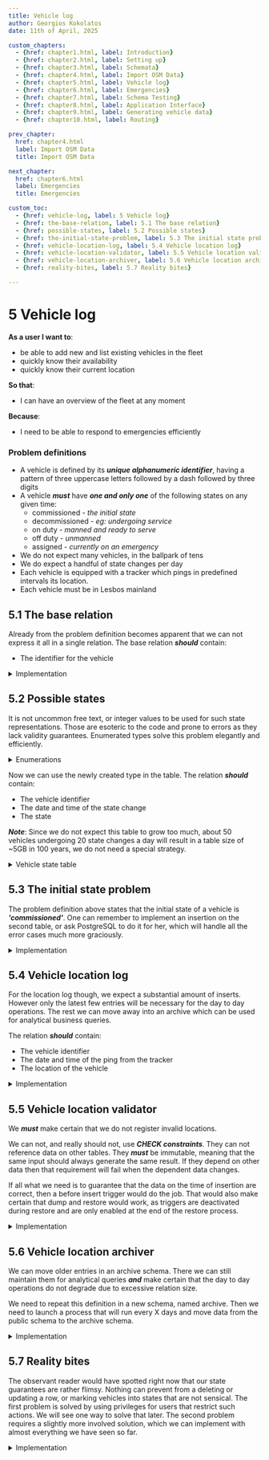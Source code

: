 ```yaml
---
title: Vehicle log
author: Georgios Kokolatos
date: 11th of April, 2025

custom_chapters:
  - {href: chapter1.html, label: Introduction}
  - {href: chapter2.html, label: Setting up}
  - {href: chapter3.html, label: Schemata}
  - {href: chapter4.html, label: Import OSM Data}
  - {href: chapter5.html, label: Vehicle log}
  - {href: chapter6.html, label: Emergencies}
  - {href: chapter7.html, label: Schema Testing}
  - {href: chapter8.html, label: Application Interface}
  - {href: chapter9.html, label: Generating vehicle data}
  - {href: chapter10.html, label: Routing}

prev_chapter:
  href: chapter4.html
  label: Import OSM Data
  title: Import OSM Data

next_chapter:
  href: chapter6.html
  label: Emergencies
  title: Emergencies

custom_toc:
  - {href: vehicle-log, label: 5 Vehicle log}
  - {href: the-base-relation, label: 5.1 The base relation}
  - {href: possible-states, label: 5.2 Possible states}
  - {href: the-initial-state-problem, label: 5.3 The initial state problem}
  - {href: vehicle-location-log, label: 5.4 Vehicle location log}
  - {href: vehicle-location-validator, label: 5.5 Vehicle location validator}
  - {href: vehicle-location-archiver, label: 5.6 Vehicle location archiver}
  - {href: reality-bites, label: 5.7 Reality bites}

---
```


# 5 Vehicle log

**As a user I want to**:

* be able to add new and list existing vehicles in the fleet
* quickly know their availability
* quickly know their current location

**So that**:

* I can have an overview of the fleet at any moment

**Because**:

* I need to be able to respond to emergencies efficiently

### Problem definitions 

* A vehicle is defined by its ***unique alphanumeric identifier***, having a
  pattern of three uppercase letters followed by a dash followed by three digits
* A vehicle ***must*** have ***one and only one*** of the following states on
  any given time:
  * commissioned           - *the initial state*
  * decommissioned         - *eg: undergoing service*
  * on duty                - *manned and ready to serve*
  * off duty               - *unmanned*
  * assigned               - *currently on an emergency*
* We do not expect many vehicles, in the ballpark of tens
* We do expect a handful of state changes per day
* Each vehicle is equipped with a tracker which pings in predefined intervals its
  location.
* Each vehicle must be in Lesbos mainland

## 5.1 The base relation

Already from the problem definition becomes apparent that we can not express it
all in a single relation. The base relation ***should*** contain:

* The identifier for the vehicle

<details>
<summary>Implementation</summary>
```sql
CREATE TABLE vehicles (
    id serial PRIMARY KEY,
    fleet_id varchar(8) UNIQUE NOT NULL,
    CONSTRAINT
        valid_fleet_identifier
    CHECK (
        fleet_id ~ '^[A-Z]{3}-[0-9]{3}$'
    )
);
COMMENT ON TABLE
    vehicles
IS
    'Base relation for vehicles';
```
</details>

## 5.2 Possible states

It is not uncommon free text, or integer values to be used for such state
representations. Those are esoteric to the code and prone to errors as they lack
validity guarantees. Enumerated types solve this problem elegantly and
efficiently.

<details>
<summary>Enumerations</summary>

```sql
CREATE TYPE
    vehicle_state_enum 
AS ENUM (
    'commissioned',
    'decommissioned',
    'on duty',
    'off duty',
    'assigned'
);
COMMENT ON TYPE vehicle_state_enum IS
'This enumerated type represents possible states of a vehicle in the fleet:
 - commissioned: The vehicle is active and ready for assignment.
 - decommissioned: The vehicle is currently not in active use.
 - on duty: The vehicle is currently active in the field.
 - off duty: The vehicle is idle.
 - assigned: The vehicle has been assigned to an emergency.
';
```
</details>

Now we can use the newly created type in the table. The relation ***should***
contain:

* The vehicle identifier
* The date and time of the state change
* The state

***Note***: Since we do not expect this table to grow too much, about 50
vehicles undergoing 20 state changes a day will result in a table size of ~5GB
in 100 years, we do not need a special strategy.

<details>
<summary>Vehicle state table</summary>

```sql
CREATE TABLE vehicle_state (
	state_id serial PRIMARY KEY,
	vehicle_id integer REFERENCES vehicles (id) ON DELETE CASCADE NOT NULL,
	timestamp timestamptz NOT NULL DEFAULT CURRENT_TIMESTAMP,
	state vehicle_state_enum NOT NULL,
	UNIQUE (vehicle_id, timestamp, state)
);
COMMENT ON TABLE
    vehicle_state
IS
    'A log for the state of each vehicle at a given time'
;
```
</details>

## 5.3 The initial state problem

The problem definition above states that the initial state of a vehicle is
***'commissioned'***. One can remember to implement an insertion on the second
table, or ask PostgreSQL to do it for her, which will handle all the error cases
much more graciously.

<details>
<summary>Implementation</summary>

```sql
CREATE OR REPLACE FUNCTION fn_vehicle_initial_state()
RETURNS TRIGGER AS
$body$
BEGIN
    INSERT INTO
        vehicle_state (vehicle_id, state)
    VALUES
        (NEW.id, 'commissioned');
    RETURN NEW;
END;
$body$
LANGUAGE plpgsql;
```
```sql
CREATE TRIGGER
    after_insert_vehicles
AFTER INSERT ON
    vehicles
FOR EACH ROW EXECUTE FUNCTION 
    fn_vehicle_initial_state();
```

A couple of notes:

* We want an AFTER action because otherwise the foreign key constrain
  will fail as the row is not yet inserted
* Both insert action happen on the same transaction horizon, obviously not
  the same ctid though
* Both inserts have to succeed otherwise, both inserts fail. This
  guarantees that there will not be vehicle entries without at least one
  vehicle_state entry

</details>

## 5.4 Vehicle location log

For the location log though, we expect a substantial amount of inserts. However
only the latest few entries will be necessary for the day to day operations. The
rest we can move away into an archive which can be used for analytical business
queries.

The relation ***should*** contain:

* The vehicle identifier
* The date and time of the ping from the tracker
* The location of the vehicle

<details>
<summary>Implementation</summary>

```sql
CREATE TABLE vehicle_location (
	location_id bigserial PRIMARY KEY,
	vehicle_id integer REFERENCES vehicles (id) ON DELETE CASCADE NOT NULL,
	timestamp timestamptz NOT NULL DEFAULT CURRENT_TIMESTAMP,
	location geometry(POINT, 2100) NOT NULL, -- The Hellenic SRID, EGSA87
	UNIQUE (vehicle_id, timestamp, location)
);
COMMENT ON TABLE
    vehicle_location
IS
    'A log for the location of each vehicle at a given time'
;
```

</details>

## 5.5 Vehicle location validator

We ***must*** make certain that we do not register invalid locations.

We can not, and really should not, use ***CHECK constraints***. They can not
reference data on other tables. They ***must*** be immutable, meaning that the
same input should always generate the same result. If they depend on other data
then that requirement will fail when the dependent data changes.

If all what we need is to guarantee that the data on the time of insertion are
correct, then a before insert trigger would do the job. That would also make
certain that dump and restore would work, as triggers are deactivated during
restore and are only enabled at the end of the restore process.

<details>
<summary>Implementation</summary>

```sql
CREATE OR REPLACE FUNCTION fn_location_check ()
RETURNS TRIGGER AS
$body$
DECLARE
    check_way osm_raw_data.planet_osm_polygon.way%TYPE;
BEGIN
    SELECT
        way INTO check_way
    FROM
        osm_raw_data.planet_osm_polygon
    WHERE
        name = 'Λέσβος' AND
        place = 'island';
 
    IF NOT ST_Contains(check_way, NEW.location) THEN
        RAISE EXCEPTION 'Location (%) out of bounds', ST_AsText(NEW.location)
            USING HINT = 'Please check that the location is within Lesvos';
    END IF;
    RETURN NEW;
END;
$body$
LANGUAGE plpgsql;

CREATE TRIGGER
    vehicle_location_insert check
BEFORE INSERT ON
    vehicle_location
FOR EACH ROW EXECUTE FUNCTION
    fn_location_check()
;

CREATE TRIGGER
    vehicle_location_update_check
BEFORE UPDATE ON
    vehicle_location
FOR EACH ROW
WHEN (OLD.location IS DISTINCT FROM NEW.location)
EXECUTE FUNCTION
    fn_location_check()
;
```

</details>

## 5.6 Vehicle location archiver

We can move older entries in an archive schema. There we can still maintain
them for analytical queries ***and*** make certain that the day to day
operations do not degrade due to excessive relation size.

We need to repeat this definition in a new schema, named archive. Then we need
to launch a process that will run every X days and move data from the public
schema to the archive schema.

<details>
<summary>Implementation</summary>

```sql
CREATE SCHEMA IF NOT EXISTS archive;

CREATE TABLE archive.vehicle_location (
    LIKE public.vehicle_location
);
COMMENT ON TABLE
    archive.vehicle_location
IS
    'Historical entries of vehicle_location table'
;
```

Then we create the archive function and attach it to a delete trigger.

```sql
CREATE OR REPLACE FUNCTION fn_vehicle_location_archive ()
RETURNS TRIGGER AS
$body$
BEGIN
    INSERT INTO
        archive.vehicle_location
    VALUES
        (OLD.*);
    RETURN OLD;
END;
$body$
LANGUAGE plpgsql;

CREATE TRIGGER
    vehicle_location_archive
AFTER DELETE ON
    vehicle_location
FOR EACH ROW EXECUTE FUNCTION
    fn_vehicle_location_archive()
;
```

Finally we create a cron job to archive location events every day five minutes
past midnight.

```sql
CREATE EXTENSION IF NOT EXISTS pg_cron;
SELECT
    cron.schedule(
        '5 0 * * *',                                    -- Minute Hour Day Month Weekday
        $body$
            DELETE FROM
                public.vehicle_location
            WHERE
                timestamp < NOW() - INTERVAL '1 WEEK'
        $body$
    );
```
</details>

## 5.7 Reality bites

The observant reader would have spotted right now that our state guarantees are
rather flimsy. Nothing can prevent from a deleting or updating a row, or marking
vehicles into states that are not sensical. The first problem is solved by using
privileges for users that restrict such actions. We will see one way to solve
that later. The second problem requires a slightly more involved solution, which
we can implement with almost everything we have seen so far.

<details>
<summary>Implementation</summary>

Create and populate a helper table that records the allowed state transitions.

```sql
CREATE TABLE valid_vehicle_state_transitions (
    from_state vehicle_state_enum NOT NULL,
    to_state vehicle_state_enum NOT NULL,
    PRIMARY KEY (from_state, to_state)
);

INSERT INTO
    valid_vehicle_state_transitions (from_state, to_state)
VALUES
    ('commissioned', 'off duty'),
    ('off duty', 'decommissioned'),
    ('off duty', 'on duty'),
    ('on duty', 'assigned'),
    ('on duty', 'off duty'),
    ('assigned', 'on duty'),
    ('decommissioned', 'commissioned')
;
```

Then create a Finite State Machine function to check the new vehicle_state
against the valid transitions table.

```sql
CREATE OR REPLACE FUNCTION fn_state_fsm_insert()
RETURNS TRIGGER AS $$
DECLARE
	previous_state    vehicle_state.state%TYPE;
	next_state        vehicle_state.state%TYPE := NEW.state;
	is_valid          BOOLEAN := FALSE;
BEGIN
	SELECT
        state INTO previous_state
	FROM
        vehicle_state
	WHERE
        vehicle_id = NEW.vehicle_id
	ORDER BY
        timestamp DESC
	LIMIT 1;

	IF previous_state IS NULL THEN
		IF next_state <> 'commissioned' THEN
		    RAISE EXCEPTION 'Invalid state transition for vehicle %: NULL → %',
				NEW.vehicle_id, next_state
            USING HINT = 'Initial state must be "commissioned"';
		END IF;
		RETURN NEW;
	END IF;

    PERFORM
        1
    FROM
        valid_vehicle_state_transitions
    WHERE
        from_state = previous_state AND
        to_state = next_state;

    IF NOT FOUND THEN
        RAISE EXCEPTION 'Invalid state transition for vehicle %: % → %',
            NEW.vehicle_id, previous_state, next_state;
    END IF;

	RETURN NEW;
END;
$$ LANGUAGE plpgsql;
```

Finally, attach it to a before insert into vehicle_state trigger.

```sql
CREATE TRIGGER
    before_insert_vehicle_state
BEFORE INSERT ON
    vehicle_state
FOR EACH ROW EXECUTE FUNCTION 
    fn_state_fsm_insert();

```
</summary>
